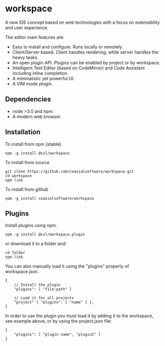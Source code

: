 
workspace
=========

A new IDE concept based on web technologies with a focus on
extensibility and user experience.

The editor main features are:

- Easy to install and configure. Runs locally or remotely.
- Client/Server based. Client handles rendering, while server handles the heavy tasks.
- An open plugin API. Plugins can be enabled by project or by workspace.
- Intelligent Text Editor (based on CodeMirror) and Code Assistant including inline completion.
- A minimalistic yet powerful UI.
- A VIM mode plugin.

Dependencies
------------

- node >3.0 and npm.
- A modern web browser.

Installation
------------

To install from npm (stable)

	npm -g install @cxl/workspace

To install from source

	git clone https://github.com/coaxialsoftware/workspace.git
	cd workspace
	npm link
	
To install from github

	npm -g install coaxialsoftware/workspace
	
Plugins
-------

Install plugins using npm.

	npm -g install @cxl/workspace.plugin
	
or download it to a folder and:

	cd folder
	npm link
	
You can also manually load it using the "plugins"
property of workspace.json.

	{
		// Install the plugin
		"plugins": [ "file:path" ]
		
		// Load it for all projects
		"project" { "plugins": [ "name" ] },
	}
	
In order to use the plugin you must load it by adding it to the workspace, see example above,
or by using the project.json file:
	
	{
		"plugins": [ "plugin name", "plugin2" ]
	}
